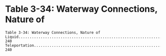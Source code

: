 # Table 3-34: Waterway Connections, Nature of

```
Table 3-34: Waterway Connections, Nature of
Liquid................................................................... 240
Teleportation.......................................................... 240
```
